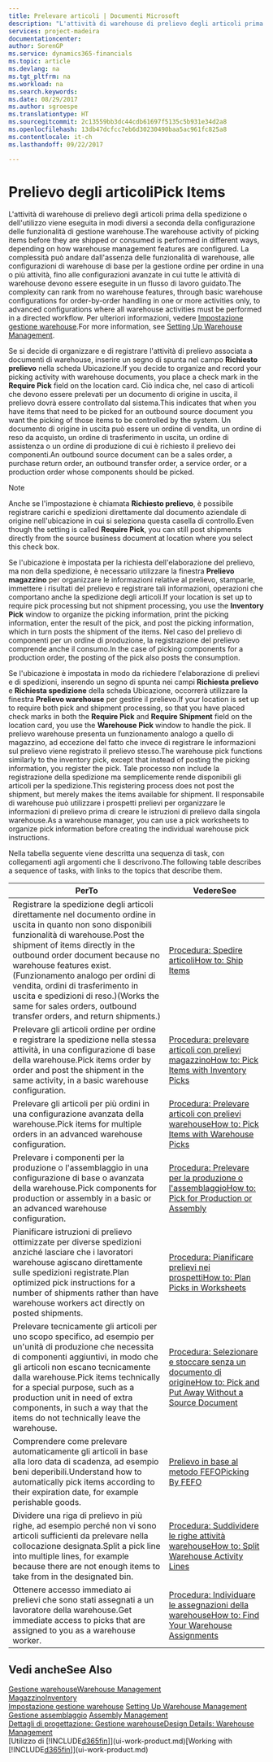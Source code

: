 ```yaml
---
title: Prelevare articoli | Documenti Microsoft
description: "L'attività di warehouse di prelievo degli articoli prima della spedizione o dell'utilizzo viene eseguita in modi diversi a seconda della configurazione delle funzionalità di gestione warehouse. La complessità [delle operazioni di setup](../configure-warehouse-processes.md) può andare dall'assenza delle funzionalità di warehouse, alle configurazioni di warehouse di base per la gestione ordine per ordine in una o più attività, fino alle configurazioni avanzate in cui tutte le attività di warehouse devono essere eseguite in un flusso di lavoro guidato."
services: project-madeira
documentationcenter: 
author: SorenGP
ms.service: dynamics365-financials
ms.topic: article
ms.devlang: na
ms.tgt_pltfrm: na
ms.workload: na
ms.search.keywords: 
ms.date: 08/29/2017
ms.author: sgroespe
ms.translationtype: HT
ms.sourcegitcommit: 2c13559bb3dc44cdb61697f5135c5b931e34d2a8
ms.openlocfilehash: 13db47dcfcc7eb6d30230490baa5ac961fc825a8
ms.contentlocale: it-ch
ms.lasthandoff: 09/22/2017

---
```

# <a name="pick-items"></a><span data-ttu-id="53ffe-104">Prelievo degli articoli</span><span class="sxs-lookup"><span data-stu-id="53ffe-104">Pick Items</span></span>
<span data-ttu-id="53ffe-105">L'attività di warehouse di prelievo degli articoli prima della spedizione o dell'utilizzo viene eseguita in modi diversi a seconda della configurazione delle funzionalità di gestione warehouse.</span><span class="sxs-lookup"><span data-stu-id="53ffe-105">The warehouse activity of picking items before they are shipped or consumed is performed in different ways, depending on how warehouse management features are configured.</span></span> <span data-ttu-id="53ffe-106">La complessità può andare dall'assenza delle funzionalità di warehouse, alle configurazioni di warehouse di base per la gestione ordine per ordine in una o più attività, fino alle configurazioni avanzate in cui tutte le attività di warehouse devono essere eseguite in un flusso di lavoro guidato.</span><span class="sxs-lookup"><span data-stu-id="53ffe-106">The complexity can rank from no warehouse features, through basic warehouse configurations for order-by-order handling in one or more activities only, to advanced configurations where all warehouse activities must be performed in a directed workflow.</span></span> <span data-ttu-id="53ffe-107">Per ulteriori informazioni, vedere [Impostazione gestione warehouse](warehouse-setup-warehouse.md).</span><span class="sxs-lookup"><span data-stu-id="53ffe-107">For more information, see [Setting Up Warehouse Management](warehouse-setup-warehouse.md).</span></span>

<span data-ttu-id="53ffe-108">Se si decide di organizzare e di registrare l'attività di prelievo associata a documenti di warehouse, inserire un segno di spunta nel campo **Richiesto prelievo** nella scheda Ubicazione.</span><span class="sxs-lookup"><span data-stu-id="53ffe-108">If you decide to organize and record your picking activity with warehouse documents, you place a check mark in the **Require Pick** field on the location card.</span></span> <span data-ttu-id="53ffe-109">Ciò indica che, nel caso di articoli che devono essere prelevati per un documento di origine in uscita, il prelievo dovrà essere controllato dal sistema.</span><span class="sxs-lookup"><span data-stu-id="53ffe-109">This indicates that when you have items that need to be picked for an outbound source document you want the picking of those items to be controlled by the system.</span></span> <span data-ttu-id="53ffe-110">Un documento di origine in uscita può essere un ordine di vendita, un ordine di reso da acquisto, un ordine di trasferimento in uscita, un ordine di assistenza o un ordine di produzione di cui è richiesto il prelievo dei componenti.</span><span class="sxs-lookup"><span data-stu-id="53ffe-110">An outbound source document can be a sales order, a purchase return order, an outbound transfer order, a service order, or a production order whose components should be picked.</span></span>

> [!NOTE]
> <span data-ttu-id="53ffe-111">Anche se l'impostazione è chiamata **Richiesto prelievo**, è possibile registrare carichi e spedizioni direttamente dal documento aziendale di origine nell'ubicazione in cui si seleziona questa casella di controllo.</span><span class="sxs-lookup"><span data-stu-id="53ffe-111">Even though the setting is called **Require Pick**, you can still post shipments directly from the source business document at location where you select this check box.</span></span>

<span data-ttu-id="53ffe-112">Se l'ubicazione è impostata per la richiesta dell'elaborazione del prelievo, ma non della spedizione, è necessario utilizzare la finestra **Prelievo magazzino** per organizzare le informazioni relative al prelievo, stamparle, immettere i risultati del prelievo e registrare tali informazioni, operazioni che comportano anche la spedizione degli articoli.</span><span class="sxs-lookup"><span data-stu-id="53ffe-112">If your location is set up to require pick processing but not shipment processing, you use the **Inventory Pick** window to organize the picking information, print the picking information, enter the result of the pick, and post the picking information, which in turn posts the shipment of the items.</span></span> <span data-ttu-id="53ffe-113">Nel caso del prelievo di componenti per un ordine di produzione, la registrazione del prelievo comprende anche il consumo.</span><span class="sxs-lookup"><span data-stu-id="53ffe-113">In the case of picking components for a production order, the posting of the pick also posts the consumption.</span></span>

<span data-ttu-id="53ffe-114">Se l'ubicazione è impostata in modo da richiedere l'elaborazione di prelievi e di spedizioni, inserendo un segno di spunta nei campi **Richiesta prelievo** e **Richiesta spedizione** della scheda Ubicazione, occorrerà utilizzare la finestra **Prelievo warehouse** per gestire il prelievo.</span><span class="sxs-lookup"><span data-stu-id="53ffe-114">If your location is set up to require both pick and shipment processing, so that you have placed check marks in both the **Require Pick** and **Require Shipment** field on the location card, you use the **Warehouse Pick** window to handle the pick.</span></span> <span data-ttu-id="53ffe-115">Il prelievo warehouse presenta un funzionamento analogo a quello di magazzino, ad eccezione del fatto che invece di registrare le informazioni sul prelievo viene registrato il prelievo stesso.</span><span class="sxs-lookup"><span data-stu-id="53ffe-115">The warehouse pick functions similarly to the inventory pick, except that instead of posting the picking information, you register the pick.</span></span> <span data-ttu-id="53ffe-116">Tale processo non include la registrazione della spedizione ma semplicemente rende disponibili gli articoli per la spedizione.</span><span class="sxs-lookup"><span data-stu-id="53ffe-116">This registering process does not post the shipment, but merely makes the items available for shipment.</span></span> <span data-ttu-id="53ffe-117">Il responsabile di warehouse può utilizzare i prospetti prelievi per organizzare le informazioni di prelievo prima di creare le istruzioni di prelievo dalla singola warehouse.</span><span class="sxs-lookup"><span data-stu-id="53ffe-117">As a warehouse manager, you can use a pick worksheets to organize pick information before creating the individual warehouse pick instructions.</span></span>

<span data-ttu-id="53ffe-118">Nella tabella seguente viene descritta una sequenza di task, con collegamenti agli argomenti che li descrivono.</span><span class="sxs-lookup"><span data-stu-id="53ffe-118">The following table describes a sequence of tasks, with links to the topics that describe them.</span></span>   

|<span data-ttu-id="53ffe-119">**Per**</span><span class="sxs-lookup"><span data-stu-id="53ffe-119">**To**</span></span>|<span data-ttu-id="53ffe-120">**Vedere**</span><span class="sxs-lookup"><span data-stu-id="53ffe-120">**See**</span></span>|
|------------|-------------|  
|<span data-ttu-id="53ffe-121">Registrare la spedizione degli articoli direttamente nel documento ordine in uscita in quanto non sono disponibili funzionalità di warehouse.</span><span class="sxs-lookup"><span data-stu-id="53ffe-121">Post the shipment of items directly in the outbound order document because no warehouse features exist.</span></span> <span data-ttu-id="53ffe-122">(Funzionamento analogo per ordini di vendita, ordini di trasferimento in uscita e spedizioni di reso.)</span><span class="sxs-lookup"><span data-stu-id="53ffe-122">(Works the same for sales orders, outbound transfer orders, and return shipments.)</span></span>|[<span data-ttu-id="53ffe-123">Procedura: Spedire articoli</span><span class="sxs-lookup"><span data-stu-id="53ffe-123">How to: Ship Items</span></span>](warehouse-how-ship-items.md)|  
|<span data-ttu-id="53ffe-124">Prelevare gli articoli ordine per ordine e registrare la spedizione nella stessa attività, in una configurazione di base della warehouse.</span><span class="sxs-lookup"><span data-stu-id="53ffe-124">Pick items order by order and post the shipment in the same activity, in a basic warehouse configuration.</span></span>|[<span data-ttu-id="53ffe-125">Procedura: prelevare articoli con prelievi magazzino</span><span class="sxs-lookup"><span data-stu-id="53ffe-125">How to: Pick Items with Inventory Picks</span></span>](warehouse-how-to-pick-items-with-inventory-picks.md)|
|<span data-ttu-id="53ffe-126">Prelevare gli articoli per più ordini in una configurazione avanzata della warehouse.</span><span class="sxs-lookup"><span data-stu-id="53ffe-126">Pick items for multiple orders in an advanced warehouse configuration.</span></span>|[<span data-ttu-id="53ffe-127">Procedura: Prelevare articoli con prelievi warehouse</span><span class="sxs-lookup"><span data-stu-id="53ffe-127">How to: Pick Items with Warehouse Picks</span></span>](warehouse-how-to-pick-items-for-warehouse-shipment.md)|  
|<span data-ttu-id="53ffe-128">Prelevare i componenti per la produzione o l'assemblaggio in una configurazione di base o avanzata della warehouse.</span><span class="sxs-lookup"><span data-stu-id="53ffe-128">Pick components for production or assembly in a basic or an advanced warehouse configuration.</span></span>|[<span data-ttu-id="53ffe-129">Procedura: Prelevare per la produzione o l'assemblaggio</span><span class="sxs-lookup"><span data-stu-id="53ffe-129">How to: Pick for Production or Assembly</span></span>](warehouse-how-to-pick-for-production.md)|  
|<span data-ttu-id="53ffe-130">Pianificare istruzioni di prelievo ottimizzate per diverse spedizioni anziché lasciare che i lavoratori warehouse agiscano direttamente sulle spedizioni registrate.</span><span class="sxs-lookup"><span data-stu-id="53ffe-130">Plan optimized pick instructions for a number of shipments rather than have warehouse workers act directly on posted shipments.</span></span>|[<span data-ttu-id="53ffe-131">Procedura: Pianificare prelievi nei prospetti</span><span class="sxs-lookup"><span data-stu-id="53ffe-131">How to: Plan Picks in Worksheets</span></span>](warehouse-how-to-plan-picks-in-worksheets.md)|  
|<span data-ttu-id="53ffe-132">Prelevare tecnicamente gli articoli per uno scopo specifico, ad esempio per un'unità di produzione che necessita di componenti aggiuntivi, in modo che gli articoli non escano tecnicamente dalla warehouse.</span><span class="sxs-lookup"><span data-stu-id="53ffe-132">Pick items technically for a special purpose, such as a production unit in need of extra components, in such a way that the items do not technically leave the warehouse.</span></span>|[<span data-ttu-id="53ffe-133">Procedura: Selezionare e stoccare senza un documento di origine</span><span class="sxs-lookup"><span data-stu-id="53ffe-133">How to: Pick and Put Away Without a Source Document</span></span>](warehouse-how-to-create-put-aways-from-internal-put-aways.md)|
|<span data-ttu-id="53ffe-134">Comprendere come prelevare automaticamente gli articoli in base alla loro data di scadenza, ad esempio beni deperibili.</span><span class="sxs-lookup"><span data-stu-id="53ffe-134">Understand how to automatically pick items according to their expiration date, for example perishable goods.</span></span>|[<span data-ttu-id="53ffe-135">Prelievo in base al metodo FEFO</span><span class="sxs-lookup"><span data-stu-id="53ffe-135">Picking By FEFO</span></span>](warehouse-picking-by-fefo.md)|
|<span data-ttu-id="53ffe-136">Dividere una riga di prelievo in più righe, ad esempio perché non vi sono articoli sufficienti da prelevare nella collocazione designata.</span><span class="sxs-lookup"><span data-stu-id="53ffe-136">Split a pick line into multiple lines, for example because there are not enough items to take from in the designated bin.</span></span>|[<span data-ttu-id="53ffe-137">Procedura: Suddividere le righe attività warehouse</span><span class="sxs-lookup"><span data-stu-id="53ffe-137">How to: Split Warehouse Activity Lines</span></span>](warehouse-how-to-split-warehouse-activity-lines.md)|
|<span data-ttu-id="53ffe-138">Ottenere accesso immediato ai prelievi che sono stati assegnati a un lavoratore della warehouse.</span><span class="sxs-lookup"><span data-stu-id="53ffe-138">Get immediate access to picks that are assigned to you as a warehouse worker.</span></span>|[<span data-ttu-id="53ffe-139">Procedura: Individuare le assegnazioni della warehouse</span><span class="sxs-lookup"><span data-stu-id="53ffe-139">How to: Find Your Warehouse Assignments</span></span>](warehouse-how-to-find-your-warehouse-assignments.md)|  

## <a name="see-also"></a><span data-ttu-id="53ffe-140">Vedi anche</span><span class="sxs-lookup"><span data-stu-id="53ffe-140">See Also</span></span>  
[<span data-ttu-id="53ffe-141">Gestione warehouse</span><span class="sxs-lookup"><span data-stu-id="53ffe-141">Warehouse Management</span></span>](warehouse-manage-warehouse.md)  
[<span data-ttu-id="53ffe-142">Magazzino</span><span class="sxs-lookup"><span data-stu-id="53ffe-142">Inventory</span></span>](inventory-manage-inventory.md)  
<span data-ttu-id="53ffe-143">[Impostazione gestione warehouse](warehouse-setup-warehouse.md)   </span><span class="sxs-lookup"><span data-stu-id="53ffe-143">[Setting Up Warehouse Management](warehouse-setup-warehouse.md)   </span></span>  
<span data-ttu-id="53ffe-144">[Gestione assemblaggio](assembly-assemble-items.md)  </span><span class="sxs-lookup"><span data-stu-id="53ffe-144">[Assembly Management](assembly-assemble-items.md)  </span></span>  
[<span data-ttu-id="53ffe-145">Dettagli di progettazione: Gestione warehouse</span><span class="sxs-lookup"><span data-stu-id="53ffe-145">Design Details: Warehouse Management</span></span>](design-details-warehouse-management.md)  
<span data-ttu-id="53ffe-146">[Utilizzo di [!INCLUDE[d365fin](includes/d365fin_md.md)]](ui-work-product.md)</span><span class="sxs-lookup"><span data-stu-id="53ffe-146">[Working with [!INCLUDE[d365fin](includes/d365fin_md.md)]](ui-work-product.md)</span></span>


